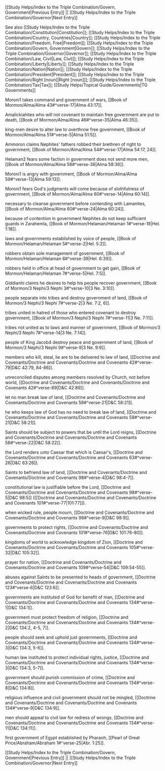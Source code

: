 [[Study Helps/Index to the Triple Combination/Govern, Government|Previous Entry]]  ||  [[Study Helps/Index to the Triple Combination/Governor|Next Entry]]

 See also [[Study Helps/Index to the Triple Combination/Constitution|Constitution]]; [[Study Helps/Index to the Triple Combination/Country, Countries|Country]]; [[Study Helps/Index to the Triple Combination/Freedom, Free|Freedom]]; [[Study Helps/Index to the Triple Combination/Govern, Government|Govern]]; [[Study Helps/Index to the Triple Combination/Governor|Governor]]; [[Study Helps/Index to the Triple Combination/Law, Civil|Law, Civil]]; [[Study Helps/Index to the Triple Combination/Liberty|Liberty]]; [[Study Helps/Index to the Triple Combination/Nation|Nation]]; [[Study Helps/Index to the Triple Combination/President|President]]; [[Study Helps/Index to the Triple Combination/Right [noun]|Right [noun]]]; [[Study Helps/Index to the Triple Combination/Tax|Tax]]; [[Study Helps/Topical Guide/Governments|TG Governments]]

 Moroni1 takes command and government of wars, [[Book of Mormon/Alma/Alma 43#^verse-17|Alma 43:17]].

 Amalickiahites who will not covenant to maintain free government are put to death, [[Book of Mormon/Alma/Alma 46#^verse-35|Alma 46:35]].

 king-men desire to alter law to overthrow free government, [[Book of Mormon/Alma/Alma 51#^verse-5|Alma 51:5]].

 Ammoron claims Nephites' fathers robbed their brethren of right to government, [[Book of Mormon/Alma/Alma 54#^verse-17|Alma 54:17, 24]].

 Helaman2 fears some faction in government does not send more men, [[Book of Mormon/Alma/Alma 58#^verse-36|Alma 58:36]].

 Moroni1 is angry with government, [[Book of Mormon/Alma/Alma 59#^verse-13|Alma 59:13]].

 Moroni1 fears God's judgments will come because of slothfulness of government, [[Book of Mormon/Alma/Alma 60#^verse-14|Alma 60:14]].

 necessary to cleanse government before contending with Lamanites, [[Book of Mormon/Alma/Alma 60#^verse-24|Alma 60:24]].

 because of contention in government Nephites do not keep sufficient guards in Zarahemla, [[Book of Mormon/Helaman/Helaman 1#^verse-18|Hel. 1:18]].

 laws and governments established by voice of people, [[Book of Mormon/Helaman/Helaman 5#^verse-2|Hel. 5:2]].

 robbers obtain sole management of government, [[Book of Mormon/Helaman/Helaman 6#^verse-39|Hel. 6:39]].

 robbers held in office at head of government to get gain, [[Book of Mormon/Helaman/Helaman 7#^verse-5|Hel. 7:5]].

 Giddianhi claims he desires to help his people recover government, [[Book of Mormon/3 Nephi/3 Nephi 3#^verse-10|3 Ne. 3:10]].

 people separate into tribes and destroy government of land, [[Book of Mormon/3 Nephi/3 Nephi 7#^verse-2|3 Ne. 7:2, 6]].

 tribes united in hatred of those who entered covenant to destroy government, [[Book of Mormon/3 Nephi/3 Nephi 7#^verse-11|3 Ne. 7:11]].

 tribes not united as to laws and manner of government, [[Book of Mormon/3 Nephi/3 Nephi 7#^verse-14|3 Ne. 7:14]].

 people of King Jacob4 destroy peace and government of land, [[Book of Mormon/3 Nephi/3 Nephi 9#^verse-9|3 Ne. 9:9]].

 members who kill, steal, lie are to be delivered to law of land, [[Doctrine and Covenants/Doctrine and Covenants/Doctrine and Covenants 42#^verse-79|D&C 42:79, 84-86]].

 unreconciled disputes among members resolved by Church, not before world, [[Doctrine and Covenants/Doctrine and Covenants/Doctrine and Covenants 42#^verse-89|D&C 42:89]].

 let no man break law of land, [[Doctrine and Covenants/Doctrine and Covenants/Doctrine and Covenants 58#^verse-21|D&C 58:21]].

 he who keeps law of God has no need to break law of land, [[Doctrine and Covenants/Doctrine and Covenants/Doctrine and Covenants 58#^verse-21|D&C 58:21]].

 Saints should be subject to powers that be until the Lord reigns, [[Doctrine and Covenants/Doctrine and Covenants/Doctrine and Covenants 58#^verse-22|D&C 58:22]].

 the Lord renders unto Caesar that which is Caesar's, [[Doctrine and Covenants/Doctrine and Covenants/Doctrine and Covenants 63#^verse-26|D&C 63:26]].

 Saints to befriend law of land, [[Doctrine and Covenants/Doctrine and Covenants/Doctrine and Covenants 98#^verse-4|D&C 98:4-7]].

 constitutional law is justifiable before the Lord, [[Doctrine and Covenants/Doctrine and Covenants/Doctrine and Covenants 98#^verse-5|D&C 98:5]] ([[Doctrine and Covenants/Doctrine and Covenants/Doctrine and Covenants 101#^verse-77|101:77]]).

 when wicked rule, people mourn, [[Doctrine and Covenants/Doctrine and Covenants/Doctrine and Covenants 98#^verse-9|D&C 98:9]].

 governments to protect rights, [[Doctrine and Covenants/Doctrine and Covenants/Doctrine and Covenants 101#^verse-76|D&C 101:76-80]].

 kingdoms of world to acknowledge kingdom of Zion, [[Doctrine and Covenants/Doctrine and Covenants/Doctrine and Covenants 105#^verse-32|D&C 105:32]].

 prayer for nation, [[Doctrine and Covenants/Doctrine and Covenants/Doctrine and Covenants 109#^verse-54|D&C 109:54-55]].

 abuses against Saints to be presented to heads of government, [[Doctrine and Covenants/Doctrine and Covenants/Doctrine and Covenants 123#^verse-6|D&C 123:6]].

 governments are instituted of God for benefit of man, [[Doctrine and Covenants/Doctrine and Covenants/Doctrine and Covenants 134#^verse-1|D&C 134:1]].

 government must protect freedom of religion, [[Doctrine and Covenants/Doctrine and Covenants/Doctrine and Covenants 134#^verse-2|D&C 134:2, 4-5, 7]].

 people should seek and uphold just governments, [[Doctrine and Covenants/Doctrine and Covenants/Doctrine and Covenants 134#^verse-3|D&C 134:3, 5-6]].

 human law instituted to protect individual rights, justice, [[Doctrine and Covenants/Doctrine and Covenants/Doctrine and Covenants 134#^verse-3|D&C 134:3, 5-7]].

 government should punish commission of crime, [[Doctrine and Covenants/Doctrine and Covenants/Doctrine and Covenants 134#^verse-8|D&C 134:8]].

 religious influence and civil government should not be mingled, [[Doctrine and Covenants/Doctrine and Covenants/Doctrine and Covenants 134#^verse-9|D&C 134:9]].

 men should appeal to civil law for redress of wrongs, [[Doctrine and Covenants/Doctrine and Covenants/Doctrine and Covenants 134#^verse-11|D&C 134:11]].

 first government of Egypt established by Pharaoh, [[Pearl of Great Price/Abraham/Abraham 1#^verse-25|Abr. 1:25]].

[[Study Helps/Index to the Triple Combination/Govern, Government|Previous Entry]]  ||  [[Study Helps/Index to the Triple Combination/Governor|Next Entry]]
